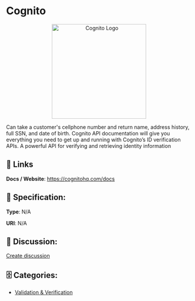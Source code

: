 # Cognito
<p align="center">
    <img width="256" src="https://raw.githubusercontent.com/apis-list/apis-list/main/apis/cognito/logo_256x256.png" alt="Cognito Logo"/>
</p>

Can take a customer's cellphone number and return name, address history, full SSN, and date of birth. Cognito API documentation will give you everything you need to get up and running with Cognito’s ID verification APIs. A powerful API for verifying and retrieving identity information

##  🔗 Links
**Docs / Website**: https://cognitohq.com/docs

## 🧬 Specification:
**Type**: N/A

**URI**: N/A

## 💬 Discussion:
[Create discussion](https://github.com/apis-list/apis-list/discussions/new)

## 🗄️ Categories:
- [Validation & Verification](https://github.com/apis-list/apis-list#validation--verification)



